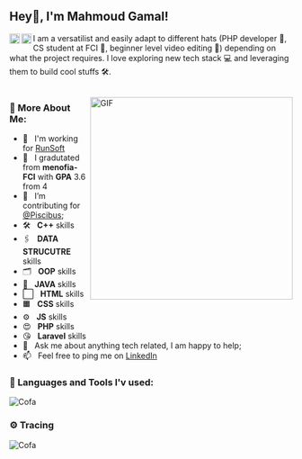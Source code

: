 ## Hey👋, I'm Mahmoud Gamal!

<a href='https://www.linkedin.com/in/mahmoud-gamal-98a7b41b1/'><img align='left' alt="linkedin" src="https://raw.githubusercontent.com/rahul-jha98/rahul-jha98/561d474902b59c7429ec22bb73e225696c27b202/assets/linkedin.svg" height='18px'/></a>
<a href='https://twitter.com/Mahmoud38924319'><img align='left' alt="twitter" src="https://raw.githubusercontent.com/rahul-jha98/rahul-jha98/561d474902b59c7429ec22bb73e225696c27b202/assets/twitter.svg" height='18px'/></a>


I am a versatilist and easily adapt to different hats (PHP developer 🦣, CS student at FCI 🏫, beginner level video editing 🎨) depending on what the project requires. I love exploring new tech stack 💻 and leveraging them to build cool stuffs 🛠️.
<br/>
<br/>

<img align="right" alt="GIF" src="https://raw.githubusercontent.com/rahul-jha98/rahul-jha98/main/techstack.gif" width="360px"/>
  
### 🧐 More About Me:

- 🦣 &nbsp; I'm working for [RunSoft](https://github.com/runsoft-git)
- 📜 &nbsp; I gradutated from **menofia-FCI** with **GPA** 3.6 from 4
- 💼 &nbsp; I’m contributing for [@Piscibus](https://github.com/piscibus);  
- 🛠️ &nbsp; **C++** skills 
- 🖇️ &nbsp; **DATA STRUCUTRE** skills
- 🗂️ &nbsp; **OOP** skills
- 🎲 &nbsp; **JAVA** skills
- ⬜ &nbsp; **HTML** skills
- 🟧 &nbsp; **CSS** skills
- ⚙️ &nbsp; **JS** skills
- 😍 &nbsp; **PHP** skills
- 😘 &nbsp; **Laravel** skills
- 💬 &nbsp; Ask me about anything tech related, I am happy to help;
- 📫 &nbsp; Feel free to ping me on [LinkedIn](https://www.linkedin.com/in/mahmoud-gamal-98a7b41b1/)

### 🔨 Languages and Tools I'v used:
<img src="https://github-readme-stats.vercel.app/api/top-langs?username=Cofa12&show_icons=true&locale=en&layout=compact" alt="Cofa" />

### ⚙️ Tracing
<p style = "width:100%;height:350px">
  <img src="https://github-readme-streak-stats.herokuapp.com/?user=Cofa12&" alt="Cofa"/>
</p>





